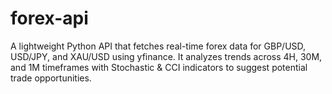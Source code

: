 # forex-api
A lightweight Python API that fetches real-time forex data for GBP/USD, USD/JPY, and XAU/USD using yfinance. It analyzes trends across 4H, 30M, and 1M timeframes with Stochastic &amp; CCI indicators to suggest potential trade opportunities.
